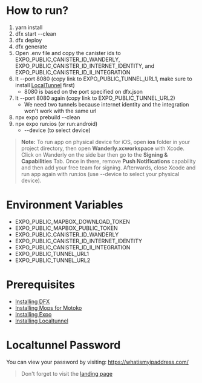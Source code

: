 # How to run?

1. yarn install
2. dfx start --clean
3. dfx deploy
4. dfx generate
5. Open .env file and copy the canister ids to EXPO_PUBLIC_CANISTER_ID_WANDERLY, EXPO_PUBLIC_CANISTER_ID_INTERNET_IDENTITY, and EXPO_PUBLIC_CANISTER_ID_II_INTEGRATION
6. lt --port 8080 (copy link to EXPO_PUBLIC_TUNNEL_URL1, make sure to install [LocalTunnel](https://localtunnel.me) first)
   - 8080 is based on the port specified on dfx.json
7. lt --port 8080 again (copy link to EXPO_PUBLIC_TUNNEL_URL2)
   - We need two tunnels because internet identity and the integration won't work with the same url
8. npx expo prebuild --clean
9. npx expo run:ios (or run:android)
   - --device (to select device)

> **Note:** To run app on physical device for iOS, open **ios** folder in your project directory, then open **Wanderly.xcworkspace** with Xcode. Click on Wanderly on the side bar then go to the **Signing & Capabilities** Tab. Once in there, remove **Push Notifications** capability and then add your free team for signing. Afterwards, close Xcode and run app again with run:ios (use --device to select your physical device).

# Environment Variables

- EXPO_PUBLIC_MAPBOX_DOWNLOAD_TOKEN
- EXPO_PUBLIC_MAPBOX_PUBLIC_TOKEN
- EXPO_PUBLIC_CANISTER_ID_WANDERLY
- EXPO_PUBLIC_CANISTER_ID_INTERNET_IDENTITY
- EXPO_PUBLIC_CANISTER_ID_II_INTEGRATION
- EXPO_PUBLIC_TUNNEL_URL1
- EXPO_PUBLIC_TUNNEL_URL2

# Prerequisites

- [Installing DFX](https://internetcomputer.org/docs/current/developer-docs/getting-started/install/)
- [Installing Mops for Motoko](https://mops.one/docs/install)
- [Installing Expo](https://docs.expo.dev/get-started/installation/)
- [Installing Localtunnel](https://theboroer.github.io/localtunnel-www/)

# Localtunnel Password

You can view your password by visiting: https://whatismyipaddress.com/

> Don't forget to visit the [landing page](https://mc6mb-riaaa-aaaan-qmafa-cai.icp0.io/)
